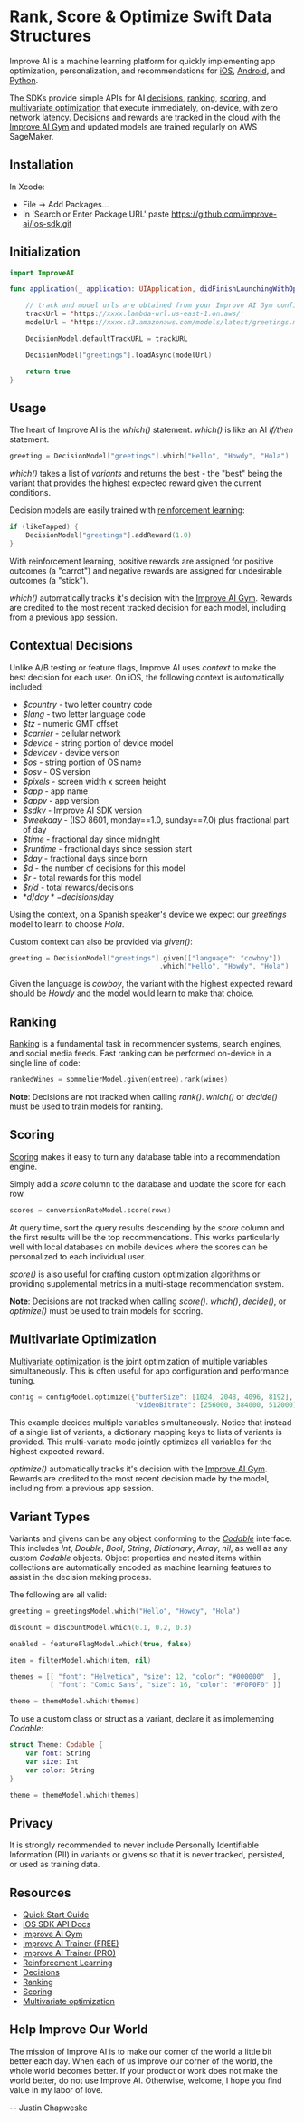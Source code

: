 # Rank, Score & Optimize Swift Data Structures

Improve AI is a machine learning platform for quickly implementing app optimization, personalization, and recommendations for [iOS](https://improve.ai/ios-sdk/), [Android](https://improve.ai/android-sdk/), and [Python](https://improve.ai/python-sdk/).

The SDKs provide simple APIs for AI [decisions](https://improve.ai/decisions/), [ranking](https://improve.ai/ranking/), [scoring](https://improve.ai/scoring/), and [multivariate optimization](https://improve.ai/multivariate-optimization/) that execute immediately, on-device, with zero network latency. Decisions and rewards are tracked in the cloud with the [Improve AI Gym](https://github.com/improve-ai/gym/) and updated models are trained regularly on AWS SageMaker.

## Installation

In Xcode:

* File -> Add Packages...
* In 'Search or Enter Package URL' paste <https://github.com/improve-ai/ios-sdk.git>

## Initialization

```swift
import ImproveAI
```

```swift
func application(_ application: UIApplication, didFinishLaunchingWithOptions launchOptions: [UIApplication.LaunchOptionsKey: Any]?) -> Bool {

    // track and model urls are obtained from your Improve AI Gym configuration
    trackUrl = 'https://xxxx.lambda-url.us-east-1.on.aws/'
    modelUrl = 'https://xxxx.s3.amazonaws.com/models/latest/greetings.mlmodel.gz'

    DecisionModel.defaultTrackURL = trackURL

    DecisionModel["greetings"].loadAsync(modelUrl)

    return true
}
```

## Usage

The heart of Improve AI is the *which()* statement. *which()* is like an AI *if/then* statement.

```swift
greeting = DecisionModel["greetings"].which("Hello", "Howdy", "Hola")
```

*which()* takes a list of *variants* and returns the best - the "best" being the variant that provides the highest expected reward given the current conditions.

Decision models are easily trained with [reinforcement learning](https://improve.ai/reinforcement-learning/):

```swift
if (likeTapped) {
    DecisionModel["greetings"].addReward(1.0)
}
```

With reinforcement learning, positive rewards are assigned for positive outcomes (a "carrot") and negative rewards are assigned for undesirable outcomes (a "stick").

*which()* automatically tracks it's decision with the [Improve AI Gym](https://github.com/improve-ai/gym/). Rewards are credited to the most recent tracked decision for each model, including from a previous app session.

## Contextual Decisions

Unlike A/B testing or feature flags, Improve AI uses *context* to make the best decision for each user. On iOS, the following context is automatically included:

- *$country* - two letter country code
- *$lang* - two letter language code
- *$tz* - numeric GMT offset
- *$carrier* - cellular network
- *$device* - string portion of device model
- *$devicev* - device version
- *$os* - string portion of OS name
- *$osv* - OS version
- *$pixels* - screen width x screen height
- *$app* - app name
- *$appv* - app version
- *$sdkv* - Improve AI SDK version
- *$weekday* - (ISO 8601, monday==1.0, sunday==7.0) plus fractional part of day
- *$time* - fractional day since midnight
- *$runtime* - fractional days since session start
- *$day* - fractional days since born
- *$d* - the number of decisions for this model
- *$r* - total rewards for this model
- *$r/d* - total rewards/decisions
- *$d/day* - decisions/$day

Using the context, on a Spanish speaker's device we expect our *greetings* model to learn to choose *Hola*.

Custom context can also be provided via *given()*:

```swift
greeting = DecisionModel["greetings"].given(["language": "cowboy"])
                                     .which("Hello", "Howdy", "Hola")
```

Given the language is *cowboy*, the variant with the highest expected reward should be *Howdy* and the model would learn to make that choice.

## Ranking

[Ranking](https://improve.ai/ranking/) is a fundamental task in recommender systems, search engines, and social media feeds. Fast ranking can be performed on-device in a single line of code:

```swift
rankedWines = sommelierModel.given(entree).rank(wines)
```

**Note**: Decisions are not tracked when calling *rank()*. *which()* or *decide()* must be used to train models for ranking.

## Scoring

[Scoring](https://improve.ai/scoring/) makes it easy to turn any database table into a recommendation engine.

Simply add a *score* column to the database and update the score for each row.

```swift
scores = conversionRateModel.score(rows)
```

At query time, sort the query results descending by the *score* column and the first results will be the top recommendations. This works particularly well with local databases on mobile devices where the scores can be personalized to each individual user.

*score()* is also useful for crafting custom optimization algorithms or providing supplemental metrics in a multi-stage recommendation system.

**Note**: Decisions are not tracked when calling *score()*. *which()*, *decide()*, or *optimize()* must be used to train models for scoring.

## Multivariate Optimization

[Multivariate optimization](https://improve.ai/multivariate-optimization/) is the joint optimization of multiple variables simultaneously. This is often useful for app configuration and performance tuning.

```swift
config = configModel.optimize({"bufferSize": [1024, 2048, 4096, 8192],
                               "videoBitrate": [256000, 384000, 512000]})
```

This example decides multiple variables simultaneously.  Notice that instead of a single list of variants, a dictionary mapping keys to lists of variants is provided. This multi-variate mode jointly optimizes all variables for the highest expected reward.  

*optimize()* automatically tracks it's decision with the [Improve AI Gym](https://github.com/improve-ai/gym/). Rewards are credited to the most recent decision made by the model, including from a previous app session.

## Variant Types

Variants and givens can be any object conforming to the [*Codable*](https://developer.apple.com/documentation/swift/codable) interface. This includes *Int*, *Double*, *Bool*, *String*, *Dictionary*, *Array*, *nil*, as well as any custom *Codable* objects. Object properties and nested items within collections are automatically encoded as machine learning features to assist in the decision making process.

The following are all valid:

```swift
greeting = greetingsModel.which("Hello", "Howdy", "Hola")

discount = discountModel.which(0.1, 0.2, 0.3)

enabled = featureFlagModel.which(true, false)

item = filterModel.which(item, nil)

themes = [[ "font": "Helvetica", "size": 12, "color": "#000000"  ],
          [ "font": "Comic Sans", "size": 16, "color": "#F0F0F0" ]]

theme = themeModel.which(themes)
```

To use a custom class or struct as a variant, declare it as implementing *Codable*:

```swift
struct Theme: Codable {
    var font: String
    var size: Int
    var color: String
}

theme = themeModel.which(themes)
```

## Privacy
  
It is strongly recommended to never include Personally Identifiable Information (PII) in variants or givens so that it is never tracked, persisted, or used as training data.

## Resources

- [Quick Start Guide](https://improve.ai/quick-start/)
- [iOS SDK API Docs](https://improve.ai/ios-sdk/)
- [Improve AI Gym](https://github.com/improve-ai/gym/)
- [Improve AI Trainer (FREE)](https://aws.amazon.com/marketplace/pp/prodview-pyqrpf5j6xv6g)
- [Improve AI Trainer (PRO)](https://aws.amazon.com/marketplace/pp/prodview-adchtrf2zyvow)
- [Reinforcement Learning](https://improve.ai/reinforcement-learning/)
- [Decisions](https://improve.ai/multivariate-optimization/)
- [Ranking](https://improve.ai/ranking/)
- [Scoring](https://improve.ai/scoring/)
- [Multivariate optimization](https://improve.ai/multivariate-optimization/)


## Help Improve Our World

The mission of Improve AI is to make our corner of the world a little bit better each day. When each of us improve our corner of the world, the whole world becomes better. If your product or work does not make the world better, do not use Improve AI. Otherwise, welcome, I hope you find value in my labor of love. 

-- Justin Chapweske
